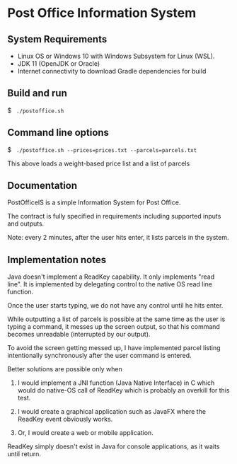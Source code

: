 # Post Office Information System

## System Requirements
- Linux OS or Windows 10 with Windows Subsystem for Linux (WSL).
- JDK 11 (OpenJDK or Oracle)
- Internet connectivity to download Gradle dependencies for build

## Build and run
$ ``` ./postoffice.sh```

## Command line options
$ ``` ./postoffice.sh --prices=prices.txt --parcels=parcels.txt```

This above loads a weight-based price list and a list of parcels

## Documentation
PostOfficeIS is a simple Information System for Post Office.

The contract is fully specified in requirements including supported inputs and outputs.

Note: every 2 minutes, after the user hits enter, it lists parcels in the system.

## Implementation notes
Java doesn't implement a ReadKey capability. 
It only implements "read line". It is implemented 
by delegating control to the native OS read line 
function.

Once the user starts typing, we do not have 
any control until he hits enter.

While outputting a list of parcels is possible 
at the same time as the user is typing a command, 
it messes up the screen output, so that his 
command becomes unreadable (interrupted by 
our output).
 
To avoid the screen getting messed up,  I have 
implemented parcel listing intentionally synchronously
 after the user command is entered.

Better solutions are possible only when 
1. I would implement a JNI function (Java Native Interface)
in C which would do native-OS call of ReadKey which 
is probably an overkill for this test.

2. I would create a graphical application 
such as JavaFX where the ReadKey event obviously works.

3. Or, I would create a web or mobile application. 

ReadKey simply doesn't exist in Java for console applications, 
as it waits until return.
